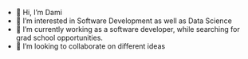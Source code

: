 - 👋 Hi, I’m Dami
- 👀 I’m interested in Software Development as well as Data Science 
- 🌱 I’m currently working as a software developer, while searching for grad school opportunities.
- 💞️ I’m looking to collaborate on different ideas 

<!---
thedami/thedami is a ✨ special ✨ repository because its `README.md` (this file) appears on your GitHub profile.
You can click the Preview link to take a look at your changes.
--->
